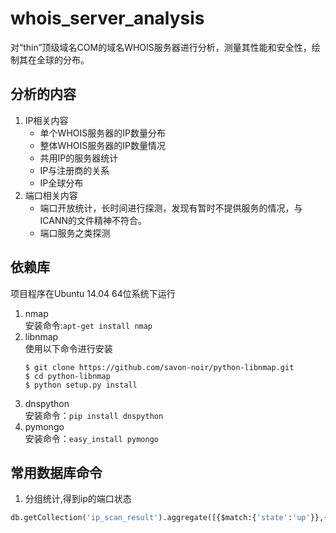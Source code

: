 # whois_server_analysis
对“thin”顶级域名COM的域名WHOIS服务器进行分析，测量其性能和安全性，绘制其在全球的分布。


## 分析的内容

1. IP相关内容  
    * 单个WHOIS服务器的IP数量分布
    * 整体WHOIS服务器的IP数量情况
    * 共用IP的服务器统计
    * IP与注册商的关系
    * IP全球分布
2. 端口相关内容
    * 端口开放统计，长时间进行探测，发现有暂时不提供服务的情况，与ICANN的文件精神不符合。
    * 端口服务之类探测

## 依赖库

项目程序在Ubuntu 14.04 64位系统下运行

1. nmap  
安装命令:`apt-get install nmap`
2. libnmap  
使用以下命令进行安装
    ```
    $ git clone https://github.com/savon-noir/python-libnmap.git
    $ cd python-libnmap
    $ python setup.py install
    ```
3. dnspython  
安装命令：`pip install dnspython`
4. pymongo  
安装命令：`easy_install pymongo`



## 常用数据库命令

1. 分组统计,得到ip的端口状态
```sql
db.getCollection('ip_scan_result').aggregate([{$match:{'state':'up'}},{$group : {_id : "$port_state", num_tutorial : {$sum : 1}}}]);
```